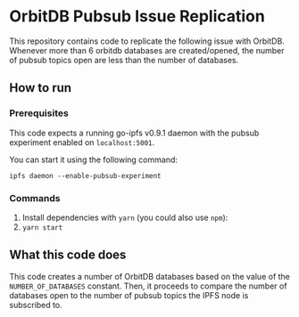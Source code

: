 # OrbitDB Pubsub Issue Replication

This repository contains code to replicate the following issue with OrbitDB. Whenever more than 6 orbitdb databases are created/opened, the number of pubsub topics open are less than the number of databases.

## How to run

### Prerequisites

This code expects a running go-ipfs v0.9.1 daemon with the pubsub experiment enabled on `localhost:5001`.

You can start it using the following command:

`ipfs daemon --enable-pubsub-experiment`

### Commands

1. Install dependencies with `yarn` (you could also use `npm`):
2. `yarn start`

## What this code does

This code creates a number of OrbitDB databases based on the value of the `NUMBER_OF_DATABASES` constant. Then, it proceeds to compare the number of databases open to the number of pubsub topics the IPFS node is subscribed to.